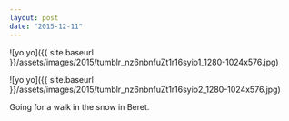 ```yaml
---
layout: post
date: "2015-12-11"
---
```


![yo yo]({{ site.baseurl }}/assets/images/2015/tumblr_nz6nbnfuZt1r16syio1_1280-1024x576.jpg)

![yo yo]({{ site.baseurl }}/assets/images/2015/tumblr_nz6nbnfuZt1r16syio2_1280-1024x576.jpg)

Going for a walk in the snow in Beret.
